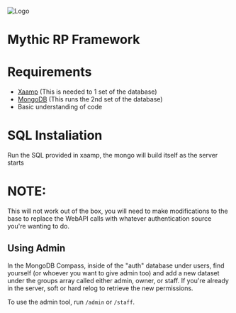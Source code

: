 ![Logo](https://i.imgur.com/uv0El0Z.jpeg)

# Mythic RP Framework

# Requirements 
- [Xaamp](https://www.apachefriends.org/download.html) (This is needed to 1 set of the database) 
- [MongoDB](https://www.mongodb.com/try/download/community) (This runs the 2nd set of the database)
- Basic understanding of code
  
# SQL Instaliation
Run the SQL provided in xaamp, the mongo will build itself as the server starts

# NOTE:
This will not work out of the box, you will need to make modifications to the base to replace the WebAPI calls with whatever authentication source you're wanting to do. 

## Using Admin

In the MongoDB Compass, inside of the "auth" database under users, find yourself (or whoever you want to give admin too) and add a new dataset under the groups array called either admin, owner, or staff. If you're already in the server, soft or hard relog to retrieve the new permissions.

To use the admin tool, run `/admin` or `/staff`.
